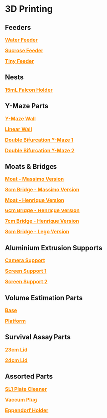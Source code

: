 # 3D Printing
## Feeders

<font size = "+0"> <b> <a href = "/home/runner/work/ACEBook/ACEBook/content/3D_Parts/water_feeder.stl" download = "water_feeder.stl" style = "color: DarkOrange" > Water Feeder </a> </b> </font>

<font size = "+0"> <b> <a href = "../../3D_Parts/sucrose_feeder.stl" download = "sucrose_feeder.stl" style = "color: DarkOrange" > Sucrose Feeder </a> </b> </font>

<font size = "+0"> <b> <a href = "../3D_Parts/tiny_feeder.stl" download = "tiny_feeder.stl" style = "color: DarkOrange" > Tiny Feeder </a> </b> </font>

## Nests

<font size = "+0"> <b> <a href = "./3D_Parts/nest_tube_holder.stl" download = "nest_tube_holder.stl" style = "color: DarkOrange" > 15mL Falcon Holder </a> </b> </font>

## Y-Maze Parts

<font size = "+0"> <b> <a href = "../../3D_Parts/y_maze_wall.stl" download = "y_maze_wall.stl" style = "color: DarkOrange" > Y-Maze Wall </a> </b> </font>

<font size = "+0"> <b> <a href = "../../3D_Parts/linear_wall.stl" download = "linear_wall.stl" style = "color: DarkOrange" > Linear Wall </a> </b> </font>

<font size = "+0"> <b> <a href = "../../3D_Parts/double_y_maze_1.stl" download = "double_y_maze_1.stl" style = "color: DarkOrange" > Double Bifurcation Y-Maze 1 </a> </b> </font>

<font size = "+0"> <b> <a href = "../../3D_Parts/double_y_maze_2.stl" download = "double_y_maze_2.stl" style = "color: DarkOrange" > Double Bifurcation Y-Maze 2 </a> </b> </font>

## Moats & Bridges

<font size = "+0"> <b> <a href = "../../3D_Parts/moat_vM.stl" download = "moat_vM.stl" style = "color: DarkOrange" > Moat - Massimo Version </a> </b> </font>

<font size = "+0"> <b> <a href = "../../3D_Parts/8cm_bridge_vM.stl" download = "8cm_bridge_vM.stl" style = "color: DarkOrange" > 8cm Bridge - Massimo Version </a> </b> </font>

<font size = "+0"> <b> <a href = "../../3D_Parts/moat_vH.stl" download = "moat_vH.stl" style = "color: DarkOrange" > Moat - Henrique Version </a> </b> </font>

<font size = "+0"> <b> <a href = "../../3D_Parts/6cm_bridge_vH.stl" download = "6cm_bridge_vH.stl" style = "color: DarkOrange" > 6cm Bridge - Henrique Version </a> </b> </font>

<font size = "+0"> <b> <a href = "../../3D_Parts/7cm_bridge_vH.stl" download = "7cm_bridge_vH.stl" style = "color: DarkOrange" > 7cm Bridge - Henrique Version </a> </b> </font>

<font size = "+0"> <b> <a href = "../../3D_Parts/8cm_bridge_lego.stl" download = "8cm_bridge_lego.stl" style = "color: DarkOrange" > 8cm Bridge - Lego Version </a> </b> </font>

## Aluminium Extrusion Supports

<font size = "+0"> <b> <a href = "../../3D_Parts/alu_profile_camera_support_4.0.stl" download = "alu_profile_camera_support.stl" style = "color: DarkOrange" > Camera Support </a> </b> </font>

<font size = "+0"> <b> <a href = "../../3D_Parts/alu_profile_screen_support_half_1.stl" download = "alu_profile_screen_support_half_1.stl" style = "color: DarkOrange" > Screen Support 1 </a> </b> </font>

<font size = "+0"> <b> <a href = "../../3D_Parts/alu_profile_screen_support_half_2.stl" download = "alu_profile_screen_support_half_2.stl" style = "color: DarkOrange" > Screen Support 2 </a> </b> </font>

## Volume Estimation Parts

<font size = "+0"> <b> <a href = "../../3D_Parts/volume_estimation_base.stl" download = "volume_estimation_base.stl" style = "color: DarkOrange" > Base </a> </b> </font>

<font size = "+0"> <b> <a href = "../../3D_Parts/volume_estimation_platform.stl" download = "volume_estimation_platform.stl" style = "color: DarkOrange" > Platform </a> </b> </font>

## Survival Assay Parts

<font size = "+0"> <b> <a href = "../../3D_Parts/cell_culture_lid_23cm.stl" download = "cell_culture_lid_23cm.stl" style = "color: DarkOrange" > 23cm Lid </a> </b> </font>

<font size = "+0"> <b> <a href = "../../3D_Parts/cell_culture_lid_24cm.stl" download = "cell_culture_lid_24cm.stl" style = "color: DarkOrange" > 24cm Lid </a> </b> </font>

## Assorted Parts

<font size = "+0"> <b> <a href = "../../3D_Parts/plate_cleaner.sl1" download = "plate_cleaner.sl1" style = "color: DarkOrange" > SL1 Plate Cleaner </a> </b> </font>

<font size = "+0"> <b> <a href = "../../3D_Parts/vaccum_plug.stl" download = "vaccum_plug.stl" style = "color: DarkOrange" > Vaccum Plug </a> </b> </font>

<font size = "+0"> <b> <a href = "../../3D_Parts/epi_holder.stl" download = "epi_holder.stl" style = "color: DarkOrange" > Eppendorf Holder </a> </b> </font>